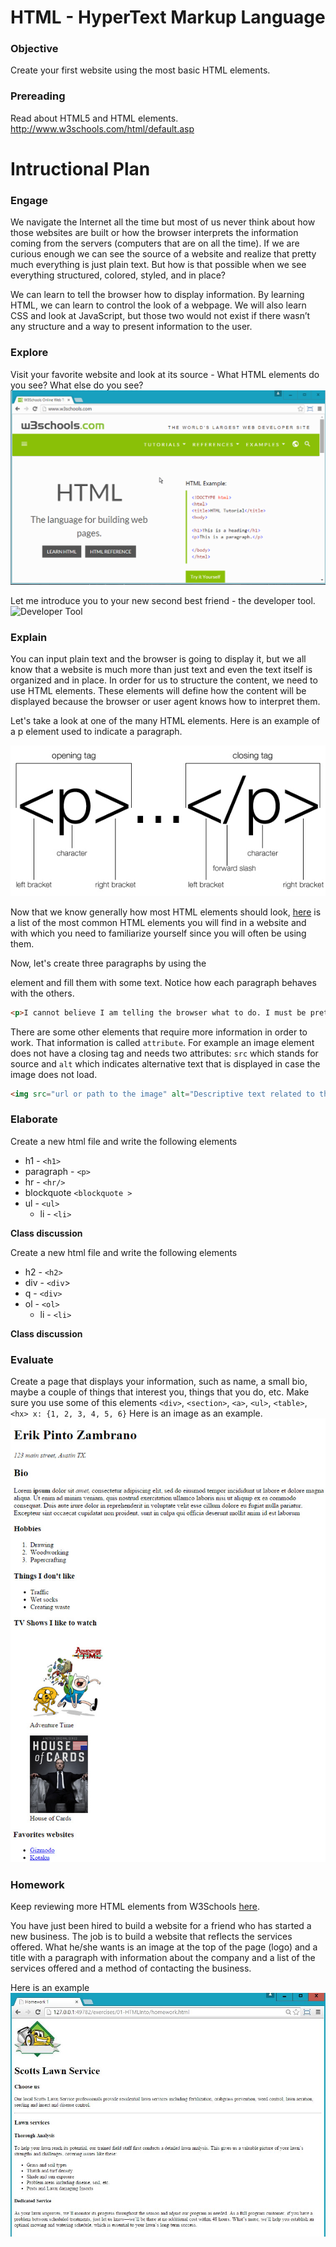 # HTML - HyperText Markup Language

### Objective
Create your first website using the most basic HTML elements.

### Prereading
Read about HTML5 and HTML elements. http://www.w3schools.com/html/default.asp 

# Intructional Plan

### Engage

We navigate the Internet all the time but most of us never think about how those websites are built or how the browser interprets the information coming from the servers (computers that are on all the time). If we are curious enough we can see the source of a website and realize that pretty much everything is just plain text. But how is that possible when we see everything structured, colored, styled, and in place?  

We can learn to tell the browser how to display information. By learning HTML, we can learn to control the look of a webpage. We will also learn CSS and look at JavaScript, but those two would not exist if there wasn’t any structure and a way to present information to the user. 

### Explore

Visit your favorite website and look at its source - What HTML elements do you see? What else do you see?
![Page Source](../images/page-source.gif)

Let me introduce you to your new second best friend - the developer tool.
![Developer Tool](../images/developer-tool.gif)

### Explain

You can input plain text and the browser is going to display it, but we all know that a website is much more than just text and even the text itself is organized and in place. In order for us to structure the content, we need to use HTML elements. These elements will define how the content will be displayed because the browser or user agent knows how to interpret them. 

Let's take a look at one of the many HTML elements. Here is an example of a p element used to indicate a paragraph. 

![Element Anatomy](/images/tags.jpg)

Now that we know generally how most HTML elements should look, [here](http://www.w3schools.com/tags/default.asp) is a list of the most common HTML elements you will find in a website and with which you need to familiarize yourself since you will often be using them. 

Now, let's create three paragraphs by using the <p> element and fill them with some text. Notice how each paragraph behaves with the others.

```html
<p>I cannot believe I am telling the browser what to do. I must be pretty smart!</p>
```
There are some other elements that require more information in order to work. That information is called `attribute`. For example an image element does not have a closing tag and needs two attributes: `src` which stands for source and `alt` which indicates alternative text that is displayed in case the image does not load. 

```html
<img src="url or path to the image" alt="Descriptive text related to the image"/>
```

### Elaborate 

Create a new html file and write the following elements   
* h1 - `<h1>`
* paragraph - `<p>`
* hr - `<hr/>`
* blockquote `<blockquote >`
* ul - `<ul>`
    * li - `<li>`

**Class discussion**

Create a new html file and write the following elements
* h2 - `<h2>`
* div - `<div`>
* q - `<div>`
* ol - `<ol>`
    * li - `<li>` 

**Class discussion**

### Evaluate 

Create a page that displays your information, such as name, a small bio, maybe a couple of things that interest you, things that you do, etc. Make sure you use some of this elements `<div>`, `<section>`, `<a>`, `<ul>`, `<table>`, `<hx> x: {1, 2, 3, 4, 5, 6}` 
Here is an image as an example.
![Evaluation](../images/evaluation01.jpg)

### Homework

Keep reviewing more HTML elements from W3Schools [here](http://www.w3schools.com/tags/default.asp).

You have just been hired to build a website for a friend who has started a new business. The job is to build a website that reflects the services offered. What he/she wants is an image at the top of the page (logo) and a title with a paragraph with information about the company and a list of the services offered and a method of contacting the business.

Here is an example
![Homework](../images/homework01.jpg)
